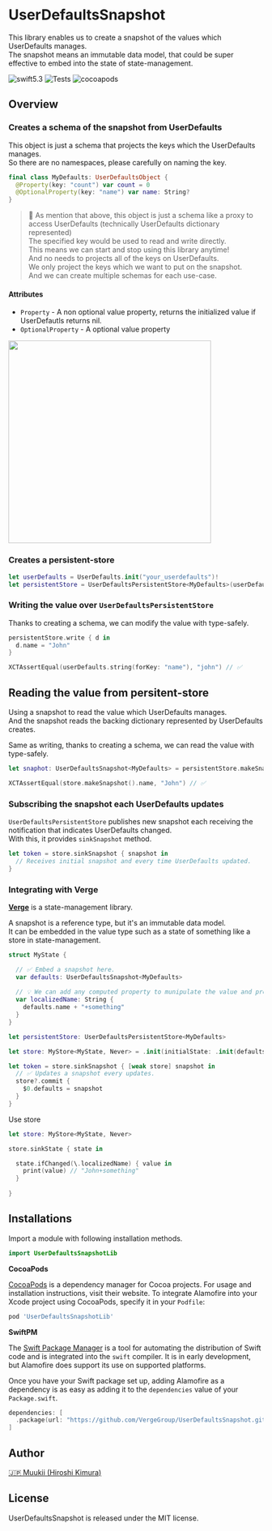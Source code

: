 # UserDefaultsSnapshot

This library enables us to create a snapshot of the values which UserDefaults manages.  
The snapshot means an immutable data model, that could be super effective to embed into the state of state-management.

<p>
<img alt="swift5.3" src="https://img.shields.io/badge/swift-5.3-ED523F.svg?style=flat"/>
<img alt="Tests" src="https://github.com/VergeGroup/UserDefaultsSnapshot/workflows/Swift/badge.svg"/>
<img alt="cocoapods" src="https://img.shields.io/cocoapods/v/UserDefaultsSnapshot" />
</p>


## Overview

### Creates a schema of the snapshot from UserDefaults

This object is just a schema that projects the keys which the UserDefaults manages.  
So there are no namespaces, please carefully on naming the key.

```swift
final class MyDefaults: UserDefaultsObject {
  @Property(key: "count") var count = 0
  @OptionalProperty(key: "name") var name: String?
}
```

> 💎
As mention that above, this object is just a schema like a proxy to access UserDefaults (technically UserDefaults dictionary represented)  
The specified key would be used to read and write directly.  
This means we can start and stop using this library anytime!  
And no needs to projects all of the keys on UserDefaults.  
We only project the keys which we want to put on the snapshot.  
And we can create multiple schemas for each use-case.

#### Attributes

* `Property` - A non optional value property, returns the initialized value if UserDefautls returns nil.
* `OptionalProperty` - A optional value property

<img width=400px src="https://user-images.githubusercontent.com/1888355/103155348-6a81bb00-47e2-11eb-9925-8002ecba0dd0.png" />

### Creates a persistent-store

```swift
let userDefaults = UserDefaults.init("your_userdefaults")!
let persistentStore = UserDefaultsPersistentStore<MyDefaults>(userDefaults: userDefaults)
```

### Writing the value over `UserDefaultsPersistentStore`

Thanks to creating a schema, we can modify the value with type-safely.  

```swift
persistentStore.write { d in
  d.name = "John"
}

XCTAssertEqual(userDefaults.string(forKey: "name"), "john") // ✅
```

## Reading the value from persitent-store

Using a snapshot to read the value which UserDefaults manages.  
And the snapshot reads the backing dictionary represented by UserDefaults creates.

Same as writing, thanks to creating a schema, we can read the value with type-safely.  

```swift
let snaphot: UserDefaultsSnapshot<MyDefaults> = persistentStore.makeSnapshot()

XCTAssertEqual(store.makeSnapshot().name, "John") // ✅
```

### Subscribing the snapshot each UserDefaults updates

`UserDefaultsPersistentStore` publishes new snapshot each receiving the notification that indicates UserDefaults changed.  
With this, it provides `sinkSnapshot` method.

```swift
let token = store.sinkSnapshot { snapshot in
  // Receives initial snapshot and every time UserDefaults updated.
}
```

### Integrating with Verge

[**Verge**](https://github.com/VergeGroup/Verge) is a state-management library.

A snapshot is a reference type, but it's an immutable data model.  
It can be embedded in the value type such as a state of something like a store in state-management.

```swift
struct MyState {

  // ✅ Embed a snapshot here.
  var defaults: UserDefaultsSnapshot<MyDefaults>
  
  // 💡 We can add any computed property to munipulate the value and provides.
  var localizedName: String {
    defaults.name + "+something"
  }
}

let persistentStore: UserDefaultsPersistentStore<MyDefaults>

let store: MyStore<MyState, Never> = .init(initialState: .init(defaults: persistentStore.makeSnapshot())

let token = store.sinkSnapshot { [weak store] snapshot in
  // ✅ Updates a snapshot every updates.
  store?.commit {
    $0.defaults = snapshot
  }  
}
```

Use store
```swift
let store: MyStore<MyState, Never>

store.sinkState { state in 

  state.ifChanged(\.localizedName) { value in 
    print(value) // "John+something"
  }
  
}

```

## Installations

Import a module with following installation methods.

```swift
import UserDefaultsSnapshotLib
```

**CocoaPods**

[CocoaPods](https://cocoapods.org) is a dependency manager for Cocoa projects. For usage and installation instructions, visit their website. To integrate Alamofire into your Xcode project using CocoaPods, specify it in your `Podfile`:


```ruby
pod 'UserDefaultsSnapshotLib'
```

**SwiftPM**

The [Swift Package Manager](https://swift.org/package-manager/) is a tool for automating the distribution of Swift code and is integrated into the `swift` compiler. It is in early development, but Alamofire does support its use on supported platforms.

Once you have your Swift package set up, adding Alamofire as a dependency is as easy as adding it to the `dependencies` value of your `Package.swift`.

```swift
dependencies: [
  .package(url: "https://github.com/VergeGroup/UserDefaultsSnapshot.git", .upToNextMajor(from: "1.0.0"))
]
```

## Author

[🇯🇵 Muukii (Hiroshi Kimura)](https://github.com/muukii)

## License

UserDefaultsSnapshot is released under the MIT license.
